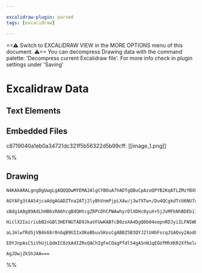 ```yaml
---

excalidraw-plugin: parsed
tags: [excalidraw]

---
```

==⚠  Switch to EXCALIDRAW VIEW in the MORE OPTIONS menu of this document. ⚠== You can decompress Drawing data with the command palette: 'Decompress current Excalidraw file'. For more info check in plugin settings under 'Saving'


# Excalidraw Data
## Text Elements
## Embedded Files
c8719040a1eb0a34721dc321f5b56322d5b99cff: [[image_1.png]]

%%
## Drawing
```compressed-json
N4KAkARALgngDgUwgLgAQQQDwMYEMA2AlgCYBOuA7hADTgQBuCpAzoQPYB2KqATLZMzYBXUtiRoIACyhQ4zZAHoFAc0JRJQgEYA6bGwC2CgF7N6hbEcK4OCtptbErHALRY8RMpWdx8Q1TdIEfARcZgRmBShcZQUebQBWbR4aOiCEfQQOKGZuAG1wMFAwYogSbggAdQAVAAkOAEkARgAxNiqAM3oAKzgKTAApI0aAYQ52lOLIWERywn1opH4SzG5n

AGYAFg3tAA54jcaAdgAGADZTna2ATj2lyBhVnmPjpLX4w/j3w7XTw+/Du4QCgkdTcU6NU7aQ6NHgbHg/Rr7CF8AqQSQIQjKaTcNZ7bRbeI8U4bD5XU5vRqA6zKYLcY6A5hQUhsADWCGGbHwbFI5SZ1mYcFwgSyExKmlw2BZymZQg4xA5XJ5Ej5HAFQsyUFFkHahHw+AAyrBaRJBB4tRBGcy2RUQZJuCjJhamayEIaYMb0KayoCZViOOEcmhKaiIG

xBdg1A8g89AdLhHB6sRA6hcgBdQHtcgZRPcDhCPWAwhyrDlXDHc0yuX+5jJvMFkNhBDEbiIxpnNZtxpXQGMFjsLhoIk9pisTgAOU4YjBjTbTx2M8LzAAImkoE3uO0CGFAZphHKAKLBDJZWv5/CAoRwYi4NfNoPfRprY4fHg8D7Bx1EDgs3NnwFcyV1zQTd8G3BsoigIRkwgRA5SLZRzR1YIcwkbAdmhK5jg2Y5cEaBBNBwzZDh4RpiGwNYSPaeJN

HiclX2IairiubB2nGBl3HEFNUTAD9JkaVFUwKABfcB0zoXA4DgQ0b04oopnRDJyiILFNSWBhCAQCgACEJSlSt5U5blygAYlYsy2IKCBsBEYUoHqNd9ENK12UMpV0GMvDPMWSzrNIWz7PSHTJTjWUDMVXlyFVQVbNFKybI1AL9GaXUDSNTiLU5b0fPirJEqcl0bWIUFBzU3z/Ic/K2TdD0MrNUqcrshyACVhD9AMW3qvyEocgB5cNIxbGNsq63KHN

aLJmlwfRdSjVB4k68r0nGqB9UIIxOKeBbuvSKosCgABBZSB3QYJ2lU4bFscqJSAOvy2AodFcDvVA63PC7tv0fc5X2u6HpCZ6ICFZkqC20b0h+4GqngdL9Ni5hsGZPUAA1uFonZdgomE1ifbCh0s+HEfwABNbhDnBbQrmhJ8YUOK5sKuNY1KMNgDG4OTIHoAghE4l4mJ+WjhNBxr0ha0Lq2g2G1OlEhVvW+16Us6XiENBA4FRqXSBIABZNhiAQL7c

E0YJnpAsCSiVhUjLQdmIC0zkAdIZRxQAChIgFeCOagPfdl54gASnNJqEGUfMhXKR2XfheleCfL2o6932A8F96skqhA+qgftT3rEpMymhAg+LTWOAQ62Q0yQ3je4JlucBbAiDVtAa4QQEOHz6vSFrkNhCgL9OOb5OSjsLoEGwbJ9TbuAdb1g2jaA1BTZbyyJUzxgqhZ/A2ZDaZ0rCYIx/7c1rMZAwoZmNBXv/NhAJNrcl8/UIDoPteN9/PVhPAIT+

AgJDwjZkShJAA===
```
%%